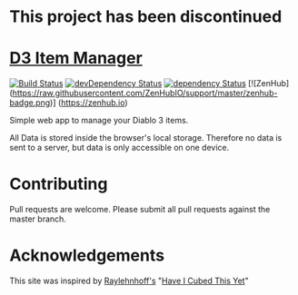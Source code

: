 # This project has been discontinued

# [D3 Item Manager](http://palortoff.github.io/d3-item-manager)

[![Build Status](https://travis-ci.org/palortoff/d3-item-manager.svg?branch=master)](https://travis-ci.org/palortoff/d3-item-manager)
[![devDependency Status](https://david-dm.org/palortoff/d3-item-manager/dev-status.svg)](https://david-dm.org/palortoff/d3-item-manager#info=devDependencies)
[![dependency Status](https://david-dm.org/palortoff/d3-item-manager.svg)](https://david-dm.org/palortoff/d3-item-manager)
[![ZenHub] (https://raw.githubusercontent.com/ZenHubIO/support/master/zenhub-badge.png)] (https://zenhub.io)

Simple web app to manage your Diablo 3 items.

All Data is stored inside the browser's local storage. Therefore no data is sent to a server, but data is only accessible on one device.

# Contributing

Pull requests are welcome.
Please submit all pull requests against the master branch.

# Acknowledgements

This site was inspired by [Raylehnhoff's](https://github.com/Raylehnhoff/Have-I-Cubed-This-Yet)
"[Have I Cubed This Yet](http://raylehnhoff.github.io/Have-I-Cubed-This-Yet/)"
